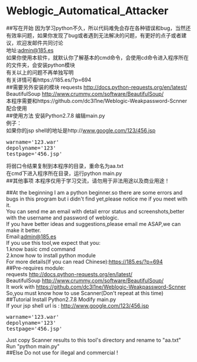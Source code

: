 # Weblogic_Automatical_Attacker
##写在开始
因为学习python不久，所以代码难免会存在各种错误和bug，当然还有效率问题，如果你发现了bug或者遇到无法解决的问题，有更好的点子或者建议，欢迎发邮件共同讨论<br>
地址:admin@185.es<br>
如果你使用本软件，就默认你了解基本的cmd命令，会使用cd命令进入程序所在的文件夹，会安装python模块<br>
有关以上的问题不再单独写明<br>
有关详情可看https://185.es/?p=694<br>
##需要另外安装的模块
requests http://docs.python-requests.org/en/latest/<br>
BeautifulSoup http://www.crummy.com/software/BeautifulSoup/<br>
本程序需要和https://github.com/dc3l1ne/Weblogic-Weakpassword-Scnner 配合使用<br>
##使用方法
安装Python2.7.8
编辑main.py<br>
例子：<br>
如果你的jsp shell的地址是http://www.google.com/123/456.jsp<br>
<pre>
warname='123.war'
depolyname='123'
testpage='456.jsp'
</pre>
将弱口令结果复制到本程序的目录，重命名为aa.txt<br>
在cmd下进入程序所在目录，运行python main.py<br>
##其他事项
本程序仅用于学习交流，请勿用于非法用途以及商业用途！<br>


##At the beginning
I am a python beginner.so there are some errors and bugs in this program but i didn't find yet,please notice me if you meet with it.<br>
You can send me an email with detail error status and screenshots,better with the username and password of weblogic.<br>
If you have better ideas and suggestions,please email me ASAP,we can make it better.<br>
Email:admin@185.es<br>
If you use this tool,we expect that you:<br>
1.know basic cmd command<br>
2.know how to install python module<br>
For more details(If you can read Chinese):https://185.es/?p=694<br>
##Pre-requires module:<br>
requests http://docs.python-requests.org/en/latest/<br>
BeautifulSoup http://www.crummy.com/software/BeautifulSoup/<br>
It work with https://github.com/dc3l1ne/Weblogic-Weakpassword-Scnner<br>
So,you must know how to use Scanner(Don't repeat at this time)<br>
##Tutorial
Install Python2.7.8
Modify main.py<br>
If your jsp shell url is : http://www.google.com/123/456.jsp<br>
<pre>
warname='123.war'
depolyname='123'
testpage='456.jsp'
</pre>
Just copy Scanner results to this tool's directory and rename to "aa.txt"<br>
Run "python main.py"<br>
##Else
Do not use for illegal and commercial !
